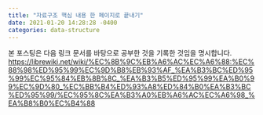 ```yaml
---
title: "자료구조 핵심 내용 한 페이지로 끝내기"
date: 2021-01-20 14:28:28 -0400
categories: data-structure
---
```


본 포스팅은 다음 링크 문서를 바탕으로 공부한 것을 기록한 것임을 명시합니다.
https://librewiki.net/wiki/%EC%8B%9C%EB%A6%AC%EC%A6%88:%EC%88%98%ED%95%99%EC%9D%B8%EB%93%AF_%EA%B3%BC%ED%95%99%EC%95%84%EB%8B%8C_%EA%B3%B5%ED%95%99%EA%B0%99%EC%9D%80_%EC%BB%B4%ED%93%A8%ED%84%B0%EA%B3%BC%ED%95%99/%EC%95%8C%EA%B3%A0%EB%A6%AC%EC%A6%98_%EA%B8%B0%EC%B4%88

